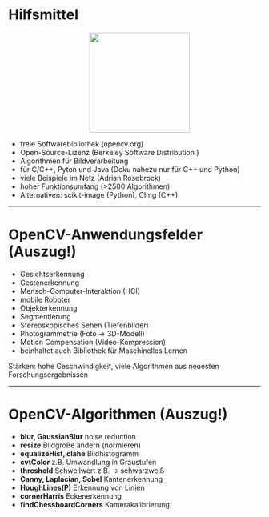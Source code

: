 # Hilfsmittel

<p align="center">    
  <img align="center" width="200" height="200" src="./images/opencv.png">
</p>

- freie Softwarebibliothek (opencv.org)
- Open-Source-Lizenz (Berkeley Software Distribution )
- Algorithmen für Bildverarbeitung
- für C/C++, Pyton und Java (Doku nahezu nur für C++ und Python)
- viele Beispiele im Netz (Adrian Rosebrock)
- hoher Funktionsumfang (>2500 Algorithmen)
- Alternativen: scikit-image (Python), CImg (C++)

---

# OpenCV-Anwendungsfelder (Auszug!)

- Gesichtserkennung
- Gestenerkennung
- Mensch-Computer-Interaktion (HCI)
- mobile Roboter
- Objekterkennung
- Segmentierung
- Stereoskopisches Sehen (Tiefenbilder)
- Photogrammetrie (Foto -> 3D-Modell)
- Motion Compensation (Video-Kompression)
- beinhaltet auch Bibliothek für Maschinelles Lernen 

Stärken: hohe Geschwindigkeit, viele Algorithmen aus neuesten Forschungsergebnissen 

---

# OpenCV-Algorithmen (Auszug!)

- **blur, GaussianBlur** noise reduction
- **resize** Bildgröße ändern (normieren)
- **equalizeHist, clahe** Bildhistogramm
- **cvtColor** z.B. Umwandlung in Graustufen
- **threshold** Schwellwert z.B. -> schwarzweiß
- **Canny, Laplacian, Sobel** Kantenerkennung
- **HoughLines(P)** Erkennung von Linien
- **cornerHarris** Eckenerkennung
- **findChessboardCorners** Kamerakalibrierung
